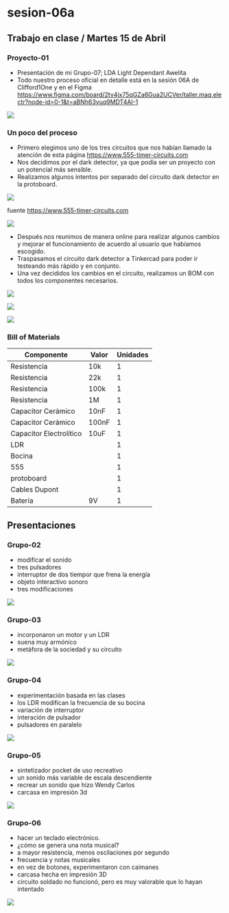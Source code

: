 # sesion-06a

## Trabajo en clase / Martes 15 de Abril

### Proyecto-01

- Presentación de mi Grupo-07; LDA Light Dependant Awelita
- Todo nuestro proceso oficial en detalle está en la sesión 06A de Clifford1One y en el Figma <https://www.figma.com/board/2tv4jx75qGZa6Gua2UCVer/taller.maq.electr?node-id=0-1&t=aBNh63yuq9MDT4AI-1>

![](./archivos/tme-sesion06a-foto01.jpeg)

### Un poco del proceso

- Primero elegimos uno de los tres circuitos que nos habían llamado la atención de esta página <https://www.555-timer-circuits.com>
- Nos decidimos por el dark detector, ya que podía ser un proyecto con un potencial más sensible.
- Realizamos algunos intentos por separado del circuito dark detector en la protoboard.

![](./archivos/tme-foto40.png)

fuente <https://www.555-timer-circuits.com>

![](./archivos/tme-p1-circuitoDark.jpeg)

- Después nos reunimos de manera online para realizar algunos cambios y mejorar el funcionamiento de acuerdo al usuario que habíamos escogido.
- Traspasamos el circuito dark detector a Tinkercad para poder ir testeando más rápido y en conjunto.
- Una vez decididos los cambios en el circuito, realizamos un BOM con todos los componentes necesarios.

![](./archivos/foto35.jpeg)

![](./archivos/foto43.jpeg)

![](./archivos/tme-sesion05b-foto02.png)

### Bill of Materials

| Componente              | Valor | Unidades |
|-------------------------|-------|----------|
| Resistencia             | 10k   | 1        |
| Resistencia             | 22k   | 1        |
| Resistencia             | 100k  | 1        |
| Resistencia             | 1M    | 1        |
| Capacitor Cerámico      | 10nF  | 1        |
| Capacitor Cerámico      | 100nF | 1        |
| Capacitor Electrolítico | 10uF  | 1        |
| LDR                     |       | 1        |
| Bocina                  |       | 1        |
| 555                     |       | 1        |
| protoboard              |       | 1        |
| Cables Dupont           |       | 1        |
| Batería                 |  9V   | 1        |

## Presentaciones

### Grupo-02

- modificar el sonido
- tres pulsadores
- interruptor de dos tiempor que frena la energía
- objeto interactivo sonoro
- tres modificaciones

![](./archivos/tme-foto41.jpeg)

### Grupo-03

- incorponaron un motor y un LDR
- suena muy armónico
- metáfora de la sociedad y su circuito

![](./archivos/tme-foto42.jpeg)

### Grupo-04

- experimentación basada en las clases
- los LDR modifican la frecuencia de su bocina
- variación de interruptor
- interación de pulsador
- pulsadores en paralelo

![](./archivos/tme-foto43.jpeg)

### Grupo-05

- sintetizador pocket de uso recreativo
- un sonido más variable de escala descendiente
- recrear un sonido que hizo Wendy Carlos
- carcasa en impresión 3d

![](./archivos/tme-foto44.jpeg)

### Grupo-06

- hacer un teclado electrónico.
- ¿cómo se genera una nota musical?
- a mayor resistencia, menos oscilaciones por segundo
- frecuencia y notas musicales
- en vez de botones, experimentaron con caimanes
- carcasa hecha en impresión 3D
- circuito soldado no funcionó, pero es muy valorable que lo hayan intentado

![](./archivos/tme-foto45.jpeg)
